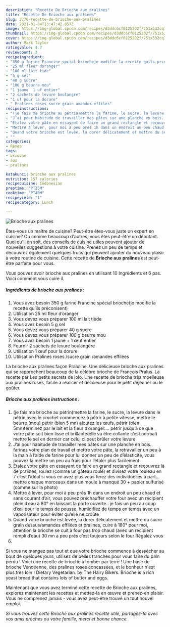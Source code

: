 ```yaml
---
description: "Recette De Brioche aux pralines"
title: "Recette De Brioche aux pralines"
slug: 3776-recette-de-brioche-aux-pralines
date: 2021-01-04T13:47:42.857Z
image: https://img-global.cpcdn.com/recipes/d3ddc6cf0125202f/751x532cq70/brioche-aux-pralines-photo-principale-de-la-recette.jpg
thumbnail: https://img-global.cpcdn.com/recipes/d3ddc6cf0125202f/751x532cq70/brioche-aux-pralines-photo-principale-de-la-recette.jpg
cover: https://img-global.cpcdn.com/recipes/d3ddc6cf0125202f/751x532cq70/brioche-aux-pralines-photo-principale-de-la-recette.jpg
author: Mark Taylor
ratingvalue: 4.7
reviewcount: 3
recipeingredient:
- "350 g farine Francine spcial briocheje modifie la recette quils prconisent"
- "25 ml fleur doranger"
- "100 ml lait tide"
- "5 g sel"
- "40 g sucre"
- "100 g beurre mou"
- "1 jaune  1 uf entier"
- "2 sachets de levure boulangre"
- "1 uf pour la dorure"
- " Pralines roses sucre grain amandes effiles"
recipeinstructions:
- "(je fais ma brioche au pétrin)mettre la farine, le sucre, la levure dans le pétrin avec le crochet commencez à pétrir à petite vitesse, mettre le beurre (mou) pétrir (bien 5 mn) ajoutez les œufs, pétrir (bien 5mn)terminez par le lait et la fleur d’oranger.... pétrir jusqu’à ce que votre pâte soit bien lisse et brillante(elle va être collante c’est normal) mettre le sel en dernier car celui ci peut brûler votre levure"
- "J’ai pour habitude de travailler mes pâtes sur une planche en bois.. farinez votre plan de travail et mettre votre pâte, la retravailler un peu à la main à l’aide de farine pour lui donner un peu de d’élasticité, vous pouvez la mettre un peu au frais pour l’étaler plus facilement"
- "Étalez votre pâte en essayant de faire un grand rectangle et recouvrez là de pralines, roulez (comme un gâteau roulé) et divisez votre rouleau en 7 c’est l’idéal si vous en avez plus vous ferez des individuelles à part... mettre chaque morceaux dans un moule à manqué 30 + papier sulfurisé (comme sur la photo)"
- "Mettre à lever, pour moi à peu près 1h dans un endroit un peu chaud et sans courant d’air, vous pouvez préchauffer votre four avec un récipient plein d’eau à 80° en laissant la porte ouverte.. je fais un peu au coup d’œil pour le temps de pousse, humidifiez de temps en temps avec un vaporisateur pour éviter qu’elle ne croûte"
- "Quand votre brioche est levée, la dorer délicatement et mettre du sucre grain dessus/amandes effilées et pralines, cuire à 180° pour moi, attention la brioche se cuit à four pas trop chaud (avec un récipient rempli d’eau) 30 mn a peu près c’est toujours selon le four Régalez vous"
- ""
categories:
- Resep
tags:
- brioche
- aux
- pralines

katakunci: brioche aux pralines 
nutrition: 157 calories
recipecuisine: Indonesian
preptime: "PT25M"
cooktime: "PT40M"
recipeyield: "1"
recipecategory: Lunch

---
```



![Brioche aux pralines](https://img-global.cpcdn.com/recipes/d3ddc6cf0125202f/751x532cq70/brioche-aux-pralines-photo-principale-de-la-recette.jpg)

Êtes-vous un maître de cuisine? Peut-être êtes-vous juste un expert en cuisine? Ou comme beaucoup d'autres, vous êtes peut-être un débutant. Quoi qu'il en soit, des conseils de cuisine utiles peuvent ajouter de nouvelles suggestions à votre cuisine. Prenez un peu de temps et découvrez également quelques trucs qui peuvent ajouter du nouveau plaisir à votre routine de cuisine. Cette recette de <strong> Brioche aux pralines </strong> est peut-être parfaite pour vous.

<!--inarticleads1-->

Vous pouvez avoir brioche aux pralines en utilisant 10 Ingrédients et 6 pas. Voici comment vous cuire il.

##### Ingrédients de brioche aux pralines :

1. Vous avez besoin 350 g farine Francine spécial brioche(je modifie la recette qu’ils préconisent)
1. Utilisation 25 ml fleur d’oranger
1. Vous devez vous préparer 100 ml lait tiède
1. Vous avez besoin 5 g sel
1. Vous devez vous préparer 40 g sucre
1. Vous devez vous préparer 100 g beurre mou
1. Vous avez besoin 1 jaune + 1 œuf entier
1. Fournir 2 sachets de levure boulangère
1. Utilisation 1 œuf pour la dorure
1. Utilisation  Pralines roses /sucre grain /amandes effilées


La brioche aux pralines façon Praluline. Une délicieuse brioche aux pralines qui se rapprochent beaucoup de la célèbre brioche de François Pralus. La recette par Les petits secrets de lolo. Une recette de brioche très moelleuse aux pralines roses, facile à réaliser et délicieuse pour le petit déjeuner ou le goûter. 

<!--inarticleads2-->

##### Brioche aux pralines instructions :

1. (je fais ma brioche au pétrin)mettre la farine, le sucre, la levure dans le pétrin avec le crochet commencez à pétrir à petite vitesse, mettre le beurre (mou) pétrir (bien 5 mn) ajoutez les œufs, pétrir (bien 5mn)terminez par le lait et la fleur d’oranger.... pétrir jusqu’à ce que votre pâte soit bien lisse et brillante(elle va être collante c’est normal) mettre le sel en dernier car celui ci peut brûler votre levure
1. J’ai pour habitude de travailler mes pâtes sur une planche en bois.. farinez votre plan de travail et mettre votre pâte, la retravailler un peu à la main à l’aide de farine pour lui donner un peu de d’élasticité, vous pouvez la mettre un peu au frais pour l’étaler plus facilement
1. Étalez votre pâte en essayant de faire un grand rectangle et recouvrez là de pralines, roulez (comme un gâteau roulé) et divisez votre rouleau en 7 c’est l’idéal si vous en avez plus vous ferez des individuelles à part... mettre chaque morceaux dans un moule à manqué 30 + papier sulfurisé (comme sur la photo)
1. Mettre à lever, pour moi à peu près 1h dans un endroit un peu chaud et sans courant d’air, vous pouvez préchauffer votre four avec un récipient plein d’eau à 80° en laissant la porte ouverte.. je fais un peu au coup d’œil pour le temps de pousse, humidifiez de temps en temps avec un vaporisateur pour éviter qu’elle ne croûte
1. Quand votre brioche est levée, la dorer délicatement et mettre du sucre grain dessus/amandes effilées et pralines, cuire à 180° pour moi, attention la brioche se cuit à four pas trop chaud (avec un récipient rempli d’eau) 30 mn a peu près c’est toujours selon le four Régalez vous
1. 


Si vous ne mangez pas tout et que votre brioche commence à dessécher au bout de quelques jours, utilisez de belles tranches pour vous faire du pain perdu ! Voici une recette de brioche à tomber par terre ! Une base de brioche Vendéenne, des pralines roses concassées, et le bonheur n&#39;est plus très loin ! Dietary Vegetarian. by The Hairy Bikers. Brioche is a rich yeast bread that contains lots of butter and eggs. 

<!--inarticleads1-->

<p>
Maintenant que vous avez terminé cette recette de Brioche aux pralines, explorez maintenant les recettes et mettez-la en œuvre et prenez-en plaisir. Vous ne comprenez jamais - vous avez peut-être trouvé un tout nouvel emploi.
</p>

<p>
<i>Si vous trouvez cette Brioche aux pralines recette utile, partagez-la avec vos amis proches ou votre famille, merci et bonne chance.</i>
</p>
